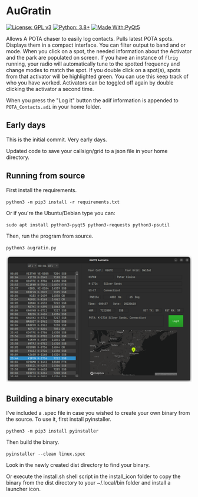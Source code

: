 # AuGratin

[![License: GPL v3](https://img.shields.io/badge/License-GPLv3-blue.svg)](https://www.gnu.org/licenses/gpl-3.0)  [![Python: 3.8+](https://img.shields.io/badge/python-3.8+-blue.svg)](https://www.python.org/downloads/)  [![Made With:PyQt5](https://img.shields.io/badge/Made%20with-PyQt5-red)](https://pypi.org/project/PyQt5/)

Allows A POTA chaser to easily log contacts. Pulls latest POTA spots. Displays them in a compact interface. You can filter output to band and or mode. When you click on a spot, the needed information about the Activator and the park are populated on screen. If you have an instance of `flrig` running, your radio will automatically tune to the spotted frequency and change modes to match the spot. If you double click on a spot(s), spots from that activator will be highlighted green. You can use this keep track of who you have worked. Activators can be toggled off again by double clicking the activator a second time. 

When you press the "Log it" button the adif information is appended to `POTA_Contacts.adi` in your home folder.

## Early days

This is the initial commit. Very early days.

Updated code to save your callsign/grid to a json file in your home directory.

## Running from source

First install the requirements.

`python3 -m pip3 install -r requirements.txt`

Or if you're the Ubuntu/Debian type you can:

`sudo apt install python3-pyqt5 python3-requests python3-psutil`

Then, run the program from source.

`python3 augratin.py`

![screenshot](pic/screenshot.png)

## Building a binary executable

I've included a .spec file in case you wished to create your own binary from the source. To use it, first install pyinstaller.

`python3 -m pip3 install pyinstaller`

Then build the binary.

`pyinstaller --clean linux.spec`

Look in the newly created dist directory to find your binary.

Or execute the install.sh shell script in the install_icon folder to copy the binary from the dist directory to your ~/.local/bin folder and install a launcher icon.
 